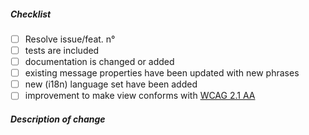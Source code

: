 <!--
Thank you for your pull request. Please review below requirements.

Bug fixes and new features should be reported on the Project Github issue tracker

-->

##### Checklist

<!-- Remove items that do not apply. For completed items, change [ ] to [x]. -->

- [ ] Resolve issue/feat. n° <!-- add #theNumberInGithubIssue -->
- [ ] tests are included
- [ ] documentation is changed or added
- [ ] existing message properties have been updated with new phrases
- [ ] new (i18n) language set have been added
- [ ] improvement to make view conforms with [WCAG 2.1 AA][]

##### Description of change

<!-- Reference Links -->

[wcag 2.1 aa]: https://www.w3.org/TR/WCAG21/
